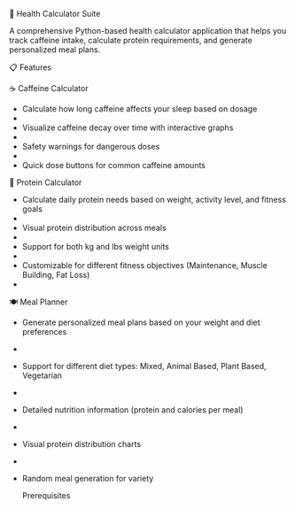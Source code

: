  🏥 Health Calculator Suite

 A comprehensive Python-based health calculator application that helps you track caffeine intake, calculate protein requirements, and generate personalized meal plans.

 📋 Features

 ☕ Caffeine Calculator
 
- Calculate how long caffeine affects your sleep based on dosage
- 
- Visualize caffeine decay over time with interactive graphs
- 
- Safety warnings for dangerous doses
- 
- Quick dose buttons for common caffeine amounts

 💪 Protein Calculator
 
- Calculate daily protein needs based on weight, activity level, and fitness goals
- 
- Visual protein distribution across meals
- 
- Support for both kg and lbs weight units
- 
- Customizable for different fitness objectives (Maintenance, Muscle Building, Fat Loss)
- 

 🍽️ Meal Planner
- Generate personalized meal plans based on your weight and diet preferences
- 
- Support for different diet types: Mixed, Animal Based, Plant Based, Vegetarian
- 
- Detailed nutrition information (protein and calories per meal)
- 
- Visual protein distribution charts
- 
- Random meal generation for variety

  Prerequisites
  

